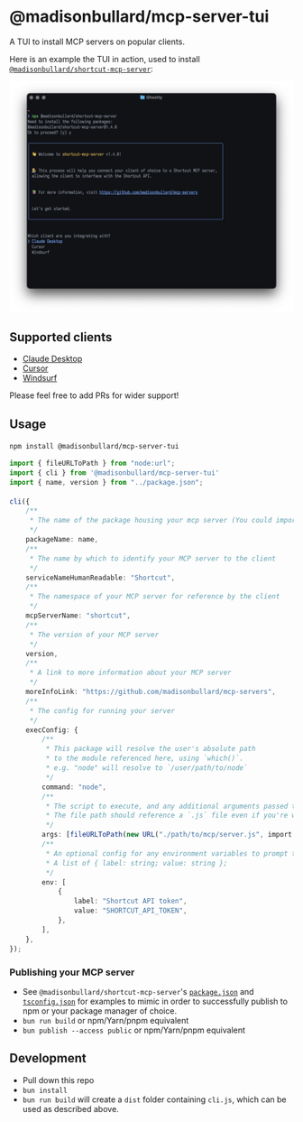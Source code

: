 # @madisonbullard/mcp-server-tui
A TUI to install MCP servers on popular clients.

Here is an example the TUI in action, used to install [`@madisonbullard/shortcut-mcp-server`](./packages/shortcut-mcp-server/README.md):

![A terminal window running an example of this TUI](screenshots/shortcut-mcp-server.png)

## Supported clients
- [Claude Desktop](https://claude.ai/download)
- [Cursor](https://cursor.sh/)
- [Windsurf](https://codeium.com/windsurf)

Please feel free to add PRs for wider support!

## Usage
`npm install @madisonbullard/mcp-server-tui`

```ts
import { fileURLToPath } from "node:url";
import { cli } from '@madisonbullard/mcp-server-tui'
import { name, version } from "../package.json";

cli({
	/**
	 * The name of the package housing your mcp server (You could import this from package.json "name" property)
	 */
	packageName: name,
	/**
	 * The name by which to identify your MCP server to the client
	 */
	serviceNameHumanReadable: "Shortcut",
	/**
	 * The namespace of your MCP server for reference by the client
	 */
	mcpServerName: "shortcut",
	/**
	 * The version of your MCP server
	 */
	version,
	/**
	 * A link to more information about your MCP server
	 */
	moreInfoLink: "https://github.com/madisonbullard/mcp-servers",
	/**
	 * The config for running your server
	 */
	execConfig: {
		/**
		 * This package will resolve the user's absolute path 
		 * to the module referenced here, using `which()`.
		 * e.g. "node" will resolve to `/user/path/to/node`
		 */
		command: "node",
		/**
		 * The script to execute, and any additional arguments passed to the script.
		 * The file path should reference a `.js` file even if you're writing TS source.
		 */
		args: [fileURLToPath(new URL("./path/to/mcp/server.js", import.meta.url))],
		/**
		 * An optional config for any environment variables to prompt the user for.
		 * A list of { label: string; value: string };
		 */
		env: [
			{
				label: "Shortcut API token",
				value: "SHORTCUT_API_TOKEN",
			},
		],
	},
});
```

### Publishing your MCP server
- See `@madisonbullard/shortcut-mcp-server`'s [`package.json`](./packages/shortcut-mcp-server/package.json) and [`tsconfig.json`](./packages/shortcut-mcp-server/tsconfig.json) for examples to mimic in order to successfully publish to npm or your package manager of choice.
- `bun run build` or npm/Yarn/pnpm equivalent
- `bun publish --access public` or npm/Yarn/pnpm equivalent

## Development
- Pull down this repo
- `bun install`
- `bun run build` will create a `dist` folder containing `cli.js`, which can be used as described above.

